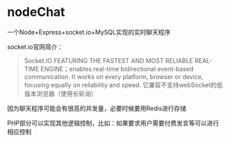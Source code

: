 # nodeChat
一个Node+Express+socket.io+MySQL实现的实时聊天程序

socket.io官网简介：
>Socket.IO FEATURING THE FASTEST AND MOST RELIABLE REAL-TIME ENGINE；enables real-time bidirectional event-based communication.
It works on every platform, browser or device, focusing equally on reliability and speed.
它兼容不支持webSocket的低版本浏览器（使用长轮询）

因为聊天程序可能会有很高的并发量，必要时候要用Redis进行存储

PHP部分可以实现其他逻辑控制，比如：如果要求用户需要付费发言等可以进行相应控制
